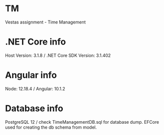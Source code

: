 # TM
Vestas assignment - Time Management

# .NET Core info #
Host Version: 3.1.8 / .NET Core SDK Version: 3.1.402

# Angular info #
Node: 12.18.4 / Angular: 10.1.2

# Database info #
PostgreSQL 12 / check TimeManagementDB.sql for database dump. EFCore used for creating the db schema from model.
